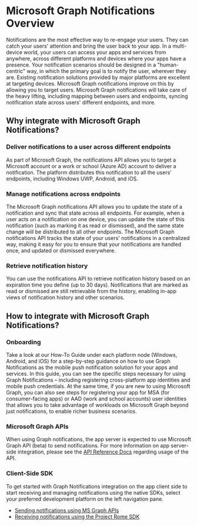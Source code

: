 # Microsoft Graph Notifications Overview
Notifications are the most effective way to re-engage your users. They can catch your users' attention and bring the user back to your app. In a multi-device world, your users can access your apps and services from anywhere, across different platforms and devices where your apps have a presence.
Your notification scenarios should be designed in a "human-centric" way, in which the primary goal is to notify the user, wherever they are. Existing notification solutions provided by major platforms are excellent at targeting devices. Microsoft Graph notifications improve on this by allowing you to target users. Microsoft Graph notifications will take care of the heavy lifting, including mapping between users and endpoints, syncing notification state across users' different endpoints, and more.

## Why integrate with Microsoft Graph Notifications?

### Deliver notifications to a user across different endpoints
As part of Microsoft Graph, the notifications API allows you to target a Microsoft account or a work or school (Azure AD) account to deliver a notification. The platform distributes this notification to all the users' endpoints, including Windows UWP, Android, and iOS.

### Manage notifications across endpoints
The Microsoft Graph notifications API allows you to update the state of a notification and sync that state across all endpoints. For example, when a user acts on a notification on one device, you can update the state of this notification (such as marking it as read or dismissed), and the same state change will be distributed to all other endpoints. The Microsoft Graph notifications API tracks the state of your users' notifications in a centralized way, making it easy for you to ensure that your notifications are handled once, and updated or dismissed everywhere.

### Retrieve notification history
You can use the notifications API to retrieve notification history based on an expiration time you define (up to 30 days). Notifications that are marked as read or dismissed are still retrievable from the history, enabling in-app views of notification history and other scenarios.

## How to integrate with Microsoft Graph Notifications? 

### Onboarding
Take a look at our How-To Guide under each platform node (Windows, Android, and iOS) for a step-by-step guidance on how to use Graph Notifications as the mobile push notification solution for your apps and services. 
In this guide, you can see the specific steps necessary for using Graph Notifications – including registering cross-platform app identities and mobile push credentials. At the same time, if you are new to using Microsoft Graph, you can also see steps for registering your app for MSA (for consumer-facing apps) or AAD (work and school accounts) user identities that allows you to take advantage of workloads on Microsoft Graph beyond just notifications, to enable richer business scenarios. 

### Microsoft Graph APIs
When using Graph notifications, the app server is expected to use Microsoft Graph API (beta) to send notifications. For more information on app server-side integration, please see the [API Reference Docs](https://developer.microsoft.com/en-us/graph/docs/api-reference/beta/resources/notifications-api-overview) regarding usage of the API. 

### Client-Side SDK
To get started with Graph Notifications integration on the app client side to start receiving and managing notifications using the native SDKs, select your preferred development platform on the left navigation pane. 


* [Sending notifications using MS Graph APIs](sending-notifications.md)
* [Receiving notifications using the Project Rome SDK](receiving-notifications/index.md)
